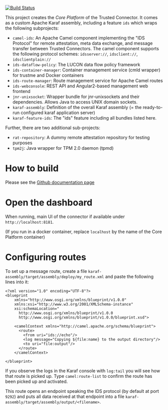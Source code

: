 [![Build Status](https://travis-ci.org/industrial-data-space/trusted-connector.svg?branch=develop)](https://travis-ci.org/industrial-data-space/trusted-connector)

This project creates the _Core Platform_ of the Trusted Connector. It comes as a custom Apache Karaf assembly, including a feature `ids` which wraps the following subprojects:

* `camel-ids`: An Apache Camel component implementing the "IDS Protocol" for remote attestation, meta data exchange, and message transfer between Trusted Connectors. The camel component supports the following protocol schemes: `idsserver://`, `idsclient://`, `idsclientplain://`
* `ids-dataflow-policy`: The LUCON data flow policy framework
* `ids-container-manager`: Container management service (cmld wrapper) for trustme and Docker containers
* `ids-route-manager`: Route management service for Apache Camel routes
* `ids-webconsole`: REST API and Angular2-based management web frontend
* `jnr-unixsocket`: Wrapper bundle for jnr-unixsockets and their dependencies. Allows Java to access UNIX domain sockets.
* `karaf-assembly`: Definition of the overall Karaf assembly (= the ready-to-run configured karaf application server)
* `karaf-feature-ids`: The "ids" feature including all bundles listed here.

Further, there are two additional sub-projects:
* `rat-repository`: A dummy remote attestation repository for testing purposes
* `tpm2j`: Java wrapper for TPM 2.0 daemon (tpmd)


# How to build

Please see the [Github documentation page](https://industrial-data-space.github.io/trusted-connector-documentation/docs/dev_core/)


# Open the dashboard

When running, main UI of the connector if available under `http://localhost:8181`.

(If you run in a docker container, replace `localhost` by the name of the Core Platform container)


# Configuring routes

To set up a message route, create a file `karaf-assembly/target/assembly/deploy/my_route.xml` and paste the following lines into it:

```
<?xml version="1.0" encoding="UTF-8"?>
<blueprint
    xmlns="http://www.osgi.org/xmlns/blueprint/v1.0.0"
    xmlns:xsi="http://www.w3.org/2001/XMLSchema-instance"
    xsi:schemaLocation="
      http://www.osgi.org/xmlns/blueprint/v1.0.0
      http://www.osgi.org/xmlns/blueprint/v1.0.0/blueprint.xsd">

    <camelContext xmlns="http://camel.apache.org/schema/blueprint">
      <route>
        <from uri="ids://echo"/>
        <log message="Copying ${file:name} to the output directory"/>
        <to uri="file:output"/>
      </route>
    </camelContext>

</blueprint>
```

If you observe the logs in the Karaf console with `log:tail` you will see how that route is picked up. Type `camel:route-list` to confirm the route has been picked up and activated. 

This route opens an endpoint speaking the IDS protocol (by default at port `9292`) and puts all data received at that endpoint into a file `karaf-assembly/target/assembly/output/<filename>`. 
